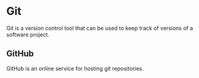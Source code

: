 # Git
Git is a version control tool that can be used to keep track of versions of a software project.  
## GitHub  
GitHub is an online service for hosting git repositories.